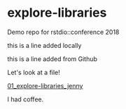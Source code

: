 # explore-libraries
Demo repo for rstdio::conference 2018

this is a line added locally

this is a line added from Github

Let's look at a file!

[01_explore-libraries_jenny](01_explore-libraries_jenny.md)

I had coffee.

